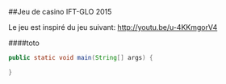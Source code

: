 ##Jeu de casino IFT-GLO 2015

Le jeu est inspiré du jeu suivant: http://youtu.be/u-4KKmgorV4

####toto

```java
public static void main(String[] args) {

}
```


